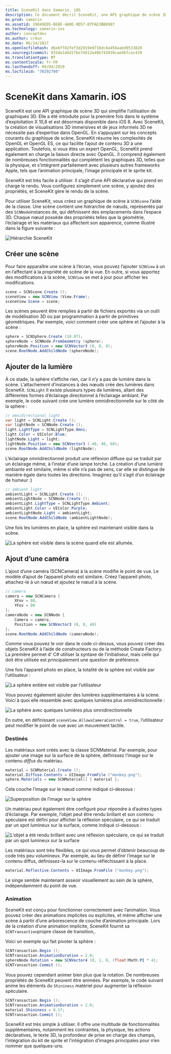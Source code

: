 ```yaml
---
title: SceneKit dans Xamarin. iOS
description: Ce document décrit SceneKit, une API graphique de scène 3D qui simplifie l’utilisation des graphiques 3D en éliminant les complexités de OpenGL.
ms.prod: xamarin
ms.assetid: 19049ED5-B68E-4A0E-9D57-B7FAE3BB8987
ms.technology: xamarin-ios
author: conceptdev
ms.author: crdun
ms.date: 06/14/2017
ms.openlocfilehash: d6e6ff02fef3d2919e9716dc8a456aabd9533820
ms.sourcegitcommit: 933de144d1fbe7d412e49b743839cae4bfcac439
ms.translationtype: MT
ms.contentlocale: fr-FR
ms.lasthandoff: 09/04/2019
ms.locfileid: "70292798"
---
```

# <a name="scenekit-in-xamarinios"></a>SceneKit dans Xamarin. iOS

SceneKit est une API graphique de scène 3D qui simplifie l’utilisation de graphiques 3D. Elle a été introduite pour la première fois dans le système d’exploitation X 10,8 et est désormais disponible dans iOS 8. Avec SceneKit, la création de visualisations 3D immersives et de jeux informels 3D ne nécessite pas d’expertise dans OpenGL. En s’appuyant sur les concepts courants du graphique de scène, SceneKit résume les complexités de OpenGL et OpenGL ES, ce qui facilite l’ajout de contenu 3D à une application. Toutefois, si vous êtes un expert OpenGL, SceneKit prend également en charge la liaison directe avec OpenGL. Il comprend également de nombreuses fonctionnalités qui complètent les graphiques 3D, telles que la physique, et s’intègrent parfaitement avec plusieurs autres frameworks Apple, tels que l’animation principale, l’image principale et le sprite kit.

SceneKit est très facile à utiliser. Il s’agit d’une API déclarative qui prend en charge le rendu. Vous configurez simplement une scène, y ajoutez des propriétés, et SceneKit gère le rendu de la scène.

Pour utiliser SceneKit, vous créez un graphique de scène à `SCNScene` l’aide de la classe. Une scène contient une hiérarchie de nœuds, représentés par des `SCNNode`instances de, qui définissent des emplacements dans l’espace 3D. Chaque nœud possède des propriétés telles que la géométrie, l’éclairage et les matériaux qui affectent son apparence, comme illustré dans la figure suivante :

![](scenekit-images/image7.png "Hiérarchie SceneKit")

## <a name="create-a-scene"></a>Créer une scène

Pour faire apparaître une scène à l’écran, vous pouvez l’ajouter `SCNView` à un en l’affectant à la propriété de scène de la vue. En outre, si vous apportez des modifications à la scène, `SCNView` se met à jour pour afficher les modifications.

```csharp
scene = SCNScene.Create ();
sceneView = new SCNView (View.Frame);
sceneView.Scene = scene;
```

Les scènes peuvent être remplies à partir de fichiers exportés via un outil de modélisation 3D ou par programmation à partir de primitives géométriques. Par exemple, voici comment créer une sphère et l’ajouter à la scène :

```csharp
sphere = SCNSphere.Create (10.0f);
sphereNode = SCNNode.FromGeometry (sphere);
sphereNode.Position = new SCNVector3 (0, 0, 0);
scene.RootNode.AddChildNode (sphereNode);
```

## <a name="adding-light"></a>Ajouter de la lumière

À ce stade, la sphère n’affiche rien, car il n’y a pas de lumière dans la scène. L’attachement d’instances à des nœuds crée des lumières dans SceneKit. `SCNLight` Il existe plusieurs types de lumières, allant des différentes formes d’éclairage directionnel à l’éclairage ambiant. Par exemple, le code suivant crée une lumière omnidirectionnelle sur le côté de la sphère :

```csharp
// omnidirectional light
var light = SCNLight.Create ();
var lightNode = SCNNode.Create ();
light.LightType = SCNLightType.Omni;
light.Color = UIColor.Blue;
lightNode.Light = light;
lightNode.Position = new SCNVector3 (-40, 40, 60);
scene.RootNode.AddChildNode (lightNode);
```

L’éclairage omnidirectionnel produit une réflexion diffuse qui se traduit par un éclairage même, à l’instar d’une lampe torche. La création d’une lumière ambiante est similaire, même si elle n’a pas de sens, car elle se distingue de manière égale dans toutes les directions. Imaginez qu’il s’agit d’un éclairage de humeur :)

```csharp
// ambient light
ambientLight = SCNLight.Create ();
ambientLightNode = SCNNode.Create ();
ambientLight.LightType = SCNLightType.Ambient;
ambientLight.Color = UIColor.Purple;
ambientLightNode.Light = ambientLight;
scene.RootNode.AddChildNode (ambientLightNode);
```

Une fois les lumières en place, la sphère est maintenant visible dans la scène.

![](scenekit-images/image8.png "La sphère est visible dans la scène quand elle est allumée.")

## <a name="adding-a-camera"></a>Ajout d’une caméra

L’ajout d’une caméra (SCNCamera) à la scène modifie le point de vue. Le modèle d’ajout de l’appareil photo est similaire. Créez l’appareil photo, attachez-le à un nœud et ajoutez le nœud à la scène.

```csharp
// camera
camera = new SCNCamera {
    XFov = 80,
    YFov = 80
};
cameraNode = new SCNNode {
    Camera = camera,
    Position = new SCNVector3 (0, 0, 40)
};
scene.RootNode.AddChildNode (cameraNode);
```

Comme vous pouvez le voir dans le code ci-dessus, vous pouvez créer des objets SceneKit à l’aide de constructeurs ou de la méthode Create Factory. La première permet d' C# utiliser la syntaxe de l’initialiseur, mais celle qui doit être utilisée est principalement une question de préférence.

Une fois l’appareil photo en place, la totalité de la sphère est visible par l’utilisateur :

![](scenekit-images/image9.png "La sphère entière est visible par l’utilisateur")

Vous pouvez également ajouter des lumières supplémentaires à la scène. Voici à quoi elle ressemble avec quelques lumières plus omnidirectionnelle :

![](scenekit-images/image10.png "La sphère avec quelques lumières plus omnidirectionnelle")

En outre, en définissant `sceneView.AllowsCameraControl = true`, l’utilisateur peut modifier le point de vue avec un mouvement tactile.

### <a name="materials"></a>Destinés

Les matériaux sont créés avec la classe SCNMaterial. Par exemple, pour ajouter une image sur la surface de la sphère, définissez l’image sur le contenu *diffus* du matériau.

```csharp
material = SCNMaterial.Create ();
material.Diffuse.Contents = UIImage.FromFile ("monkey.png");
sphere.Materials = new SCNMaterial[] { material };
```

Cela couche l’image sur le nœud comme indiqué ci-dessous :

![](scenekit-images/image11.png "Superposition de l’image sur la sphère")

Un matériau peut également être configuré pour répondre à d’autres types d’éclairage. Par exemple, l’objet peut être rendu brillant et son contenu spéculaire est défini pour afficher la réflexion spéculaire, ce qui se traduit par un spot lumineux sur la surface, comme indiqué ci-dessous :

![](scenekit-images/image12.png "L’objet a été rendu brillant avec une réflexion spéculaire, ce qui se traduit par un spot lumineux sur la surface")

Les matériaux sont très flexibles, ce qui vous permet d’obtenir beaucoup de code très peu volumineux. Par exemple, au lieu de définir l’image sur le contenu diffus, définissez-la sur le contenu réfléchissant à la place.

```csharp
material.Reflective.Contents = UIImage.FromFile ("monkey.png");
```

Le singe semble maintenant asseoir visuellement au sein de la sphère, indépendamment du point de vue.

### <a name="animation"></a>Animation

SceneKit est conçu pour fonctionner correctement avec l’animation. Vous pouvez créer des animations implicites ou explicites, et même afficher une scène à partir d’une arborescence de couche d’animation principale. Lors de la création d’une animation implicite, SceneKit fournit sa `SCNTransaction`propre classe de transition,.

Voici un exemple qui fait pivoter la sphère :

```csharp
SCNTransaction.Begin ();
SCNTransaction.AnimationDuration = 2.0;
sphereNode.Rotation = new SCNVector4 (0, 1, 0, (float)Math.PI * 4);
SCNTransaction.Commit ();
```

Vous pouvez cependant animer bien plus que la rotation. De nombreuses propriétés de SceneKit peuvent être animées. Par exemple, le code suivant anime les éléments du `Shininess` matériel pour augmenter la réflexion spéculaire.

```csharp
SCNTransaction.Begin ();
SCNTransaction.AnimationDuration = 2.0;
material.Shininess = 0.1f;
SCNTransaction.Commit ();
```

SceneKit est très simple à utiliser. Il offre une multitude de fonctionnalités supplémentaires, notamment les contraintes, la physique, les actions déclaratives, le texte 3D, la profondeur de prise en charge des champs, l’intégration du kit de sprite et l’intégration d’images principales pour n’en nommer que quelques-uns.
